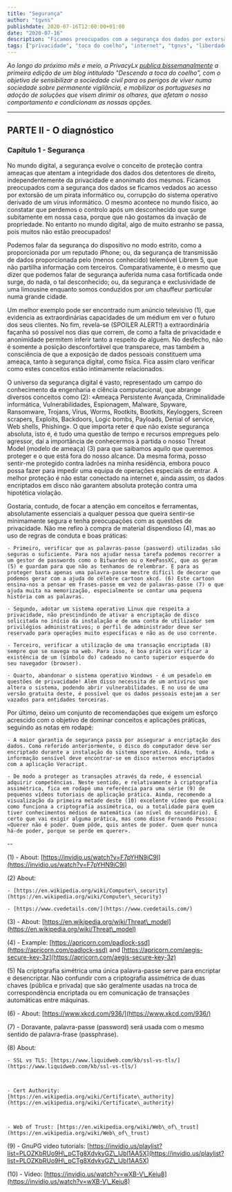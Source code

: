 ```yaml
---
title: "Segurança"
author: "tgvns"
publishdate: 2020-07-16T12:00:00+01:00
date: "2020-07-16"
description: "Ficamos preocupados com a segurança dos dados por extorsão de um pirata informático, e no entanto, a falta de privacidade e anonimidade que abdicamos diariamente permite inferir tanto a nosso respeito."
tags: ["privacidade", "toca do coelho", "internet", "tgnvs", "liberdade"]
---
```


*Ao longo do próximo mês e meio, a PrivacyLx [publica bissemanalmente](/tags/toca-do-coelho/) a primeira edição de um blog intitulado "Descendo a toca do coelho", com o objetivo de sensibilizar a sociedade civil para os perigos de viver numa sociedade sobre permanente vigilância, e mobilizar os portugueses na adoção de soluções que visem dirimir os olhares, que afetam o nosso comportamento e condicionam as nossas opções.*

---

## PARTE II - O diagnóstico



### Capítulo 1 - Segurança



No mundo digital, a segurança evolve o conceito de proteção contra ameaças que atentam a integridade dos dados dos detentores de direito, independentemente da privacidade e anonimato dos mesmos. Ficamos preocupados com a segurança dos dados se ficamos vedados ao acesso por extorsão de um pirata informático ou, corrupção do sistema operativo derivado de um vírus informático. O mesmo acontece no mundo físico, ao constatar que perdemos o controlo após um desconhecido que surge subitamente em nossa casa, porque que não gostamos da invação de propriedade. No entanto no mundo digital, algo de muito estranho se passa, pois muitos não estão preocupados!



Podemos falar da segurança do dispositivo no modo estrito, como a proporcionada por um reputado iPhone; ou, da segurança de transmissão de dados proporcionada pelo (menos conhecido) telemóvel Librem 5, que não partilha informação com terceiros. Comparativamente, é o mesmo que dizer que podemos falar de segurança auferida numa casa fortificada onde surge, do nada, o tal desconhecido; ou, da segurança e exclusividade de uma limousine enquanto somos conduzidos por um chauffeur particular numa grande cidade.

Um melhor exemplo pode ser encontrado num anúncio televisivo (1), que evidencia as extraordinárias capacidades de um médium em ver o futuro dos seus clientes. No fim, revela-se (SPOILER ALERT!) a extraordinária façanha só possível nos dias que correm, de como a falta de privacidade e anonimidade permitem inferir tanto a respeito de alguém. No desfecho, não é somente a posição desconfortável que transparece, mas também a consciência de que a exposição de dados pessoais constituem uma ameaça, tanto à segurança digital, como física. Fica assim claro verificar como estes conceitos estão intimamente relacionados.



O universo da segurança digital é vasto, representado um campo do conhecimento da engenharia e ciência computacional, que abrange diversos conceitos como (2): «Ameaça Persistente Avançada, Criminalidade informática, Vulnerabilidades, Espionagem, Malware, Spyware, Ransomware, Trojans, Vírus, Worms, Rootkits, Bootkits, Keyloggers, Screen scrapers, Exploits, Backdoors, Logic bombs, Payloads, Denial of service, Web shells, Phishing». O que importa reter é que não existe segurança absoluta, isto é, é tudo uma questão de tempo e recursos empregues pelo agressor, daí a importância de conhecermos à partida o nosso Threat Model (modelo de ameaça) (3) para que saibamos aquilo que queremos proteger e o que está fora do nosso alcance. Da mesma forma, posso sentir-me protegido contra ladrões na minha residência, embora pouco possa fazer para impedir uma equipa de operações especiais de entrar. A melhor proteção é não estar conectado na internet e, ainda assim, os dados encriptados em disco não garantem absoluta proteção contra uma hipotética violação.



Gostaria, contudo, de focar a atenção em conceitos e ferramentas, absolutamente essenciais a qualquer pessoa que queira sentir-se minimamente segura e tenha preocupações com as questões de privacidade. Não me refiro à compra de material dispendioso (4), mas ao uso de regras de conduta e boas práticas:

    - Primeiro, verificar que as palavras-passe (password) utilizadas são seguras o suficiente. Para nos ajudar nessa tarefa podemos recorrer a um gestor de passwords como o Bitwarden ou o KeePassXC, que as geram (5) e guardam para que não as tenhamos de relembrar. E para as proteger basta apenas uma palavra-passe mestre difícil de decorar que podemos gerar com a ajuda do célebre cartoon xkcd. (6) Este cartoon ensina-nos a pensar em frases-passe em vez de palavras-passe (7) o que ajuda muita na memorização, especialmente se contar uma pequena história com as palavras.

    - Segundo, adotar um sistema operativo Linux que respeita a privacidade, não prescindindo de ativar a encriptação de disco solicitada no início da instalação e de uma conta de utilizador sem privilégios administrativos; o perfil de administrador deve ser reservado para operações muito específicas e não as de uso corrente.

    - Terceiro, verificar a utilização de uma transação encriptada (8) sempre que se navega na web. Para isso, é boa prática verificar a existência de um (símbolo do) cadeado no canto superior esquerdo do seu navegador (browser).

    - Quarto, abandonar o sistema operativo Windows - é um pesadelo em questões de privacidade! Além disso necessita de um antivírus que altera o sistema, podendo abrir vulnerabilidades. E no uso de uma versão gratuita deste, é possível que os dados pessoais estejam a ser vazados para entidades terceiras.



Por último, deixo um conjunto de recomendações que exigem um esforço acrescido com o objetivo de dominar conceitos e aplicações práticas, seguindo as notas em rodapé:

    - A maior garantia de segurança passa por assegurar a encriptação dos dados. Como referido anteriormente, o disco do computador deve ser encriptado durante a instalação do sistema operativo. Ainda, toda a informação sensível deve encontrar-se em disco externos encriptados com a aplicação Veracript.

    - De modo a proteger as transações através da rede, é essencial adquirir competências. Neste sentido, e relativamente à criptografia assimétrica, fica em rodapé uma referência para uma série (9) de pequenos vídeos tutoriais de aplicação prática. Ainda, recomendo a visualização da primeira metade deste (10) excelente vídeo que explica como funciona a criptografia assimétrica, ou a totalidade para quem tiver conhecimentos médios de matemática (ao nível do secundário). É certo que vai exigir alguma prática, mas como disse Fernando Pessoa: «Querer não é poder. Quem pôde, quis antes de poder. Quem quer nunca há-de poder, porque se perde em querer».



--



(1) - About: [https://invidio.us/watch?v=F7pYHN9iC9I](https://invidio.us/watch?v=F7pYHN9iC9I)



(2)  About: 

    - [https://en.wikipedia.org/wiki/Computer\_security](https://en.wikipedia.org/wiki/Computer\_security)

    - [https://www.cvedetails.com/](https://www.cvedetails.com/)



(3) - About: [https://en.wikipedia.org/wiki/Threat\_model](https://en.wikipedia.org/wiki/Threat\_model)



(4) - Example: [https://apricorn.com/padlock-ssd](https://apricorn.com/padlock-ssd) and [https://apricorn.com/aegis-secure-key-3z](https://apricorn.com/aegis-secure-key-3z)



(5)  Na criptografia simétrica uma única palavra-passe serve para encriptar e desencriptar. Não confundir com a criptografia assimétrica de duas chaves (pública e privada) que são geralmente usadas na troca de correspondência encriptada ou em comunicação de transações automáticas entre máquinas.



(6) - About: [https://www.xkcd.com/936/](https://www.xkcd.com/936/)



(7) - Doravante, palavra-passe (password) será usada com o mesmo sentido de palavra-frase (passphrase).



(8) About:

    - SSL vs TLS: [https://www.liquidweb.com/kb/ssl-vs-tls/](https://www.liquidweb.com/kb/ssl-vs-tls/)



    - Cert Authority: [https://en.wikipedia.org/wiki/Certificate\_authority](https://en.wikipedia.org/wiki/Certificate\_authority)



    - Web of Trust: [https://en.wikipedia.org/wiki/Web\_of\_trust](https://en.wikipedia.org/wiki/Web\_of\_trust)



(9) - GnuPG video tutorials: [https://invidio.us/playlist?list=PLOZKbRUo9H\_pCTg8XdvkyGZ\_lJbl1AA5X](https://invidio.us/playlist?list=PLOZKbRUo9H\_pCTg8XdvkyGZ\_lJbl1AA5X)



(10) - Video: [https://invidio.us/watch?v=wXB-V\_Keiu8](https://invidio.us/watch?v=wXB-V\_Keiu8)



